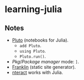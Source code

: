 # learning-julia

## Notes

- [Pluto](https://github.com/fonsp/Pluto.jl) (notebooks for Julia).
  - `add Pluto`.
  - `using Pluto`.
  - `Pluto.run()`.
- _Pkg_/_Package manager_ mode: `]`.
- [Franklin](https://github.com/tlienart/Franklin.jl) (static site generator).
- [nteract](https://nteract.io/) works with Julia.
